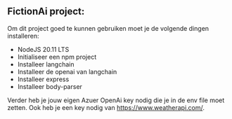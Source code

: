 FictionAi project:
-
Om dit project goed te kunnen gebruiken moet je de volgende dingen installeren:
- NodeJS 20.11 LTS
- Initialiseer een npm project
- Installeer langchain
- Installeer de openai van langchain
- Installeer express
- Installeer body-parser

Verder heb je jouw eigen Azuer OpenAi key nodig die je in de env file moet zetten. Ook heb je een key nodig van https://www.weatherapi.com/.